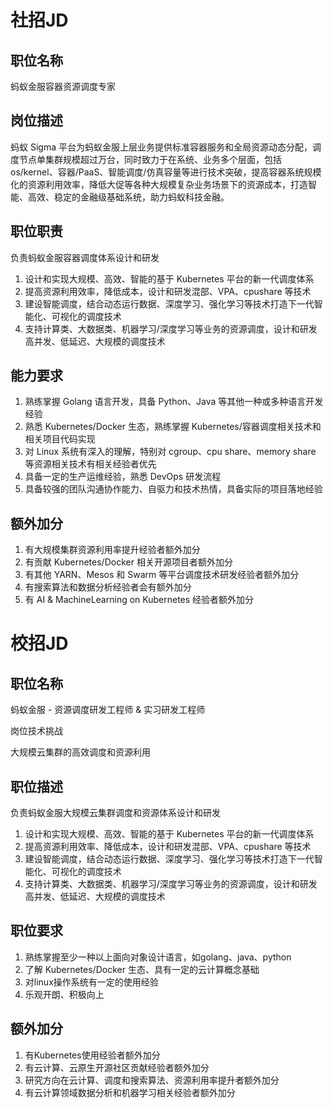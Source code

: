 # 社招JD

## 职位名称

蚂蚁金服容器资源调度专家

## 岗位描述

蚂蚁 Sigma 平台为蚂蚁金服上层业务提供标准容器服务和全局资源动态分配，调度节点单集群规模超过万台，同时致力于在系统、业务多个层面，包括 os/kernel、容器/PaaS、智能调度/仿真容量等进行技术突破，提高容器系统规模化的资源利用效率，降低大促等各种大规模复杂业务场景下的资源成本，打造智能、高效、稳定的金融级基础系统，助力蚂蚁科技金融。

## 职位职责

负责蚂蚁金服容器调度体系设计和研发

1. 设计和实现大规模、高效、智能的基于 Kubernetes 平台的新一代调度体系
2. 提高资源利用效率，降低成本，设计和研发混部、VPA、cpushare 等技术
3. 建设智能调度，结合动态运行数据、深度学习、强化学习等技术打造下一代智能化、可视化的调度技术
4. 支持计算类、大数据类、机器学习/深度学习等业务的资源调度，设计和研发高并发、低延迟、大规模的调度技术

## 能力要求

1. 熟练掌握 Golang 语言开发，具备 Python、Java 等其他一种或多种语言开发经验
2. 熟悉 Kubernetes/Docker 生态，熟练掌握 Kubernetes/容器调度相关技术和相关项目代码实现
3. 对 Linux 系统有深入的理解，特别对 cgroup、cpu share、memory share 等资源相关技术有相关经验者优先
4. 具备一定的生产运维经验，熟悉 DevOps 研发流程
5. 具备较强的团队沟通协作能力、自驱力和技术热情，具备实际的项目落地经验

## 额外加分

1. 有大规模集群资源利用率提升经验者额外加分
2. 有贡献 Kubernetes/Docker 相关开源项目者额外加分
3. 有其他 YARN、Mesos 和 Swarm 等平台调度技术研发经验者额外加分
4. 有搜索算法和数据分析经验者会有额外加分
5. 有 AI & MachineLearning on Kubernetes 经验者额外加分

# 校招JD

## 职位名称

蚂蚁金服 - 资源调度研发工程师 & 实习研发工程师

岗位技术挑战

大规模云集群的高效调度和资源利用

## 职位描述

负责蚂蚁金服大规模云集群调度和资源体系设计和研发

1. 设计和实现大规模、高效、智能的基于 Kubernetes 平台的新一代调度体系
2. 提高资源利用效率、降低成本，设计和研发混部、VPA、cpushare 等技术
3. 建设智能调度，结合动态运行数据、深度学习、强化学习等技术打造下一代智能化、可视化的调度技术
4. 支持计算类、大数据类、机器学习/深度学习等业务的资源调度，设计和研发高并发、低延迟、大规模的调度技术

## 职位要求

1. 熟练掌握至少一种以上面向对象设计语言，如golang、java、python
2. 了解 Kubernetes/Docker 生态、具有一定的云计算概念基础
3. 对linux操作系统有一定的使用经验
4. 乐观开朗、积极向上

## 额外加分

1. 有Kubernetes使用经验者额外加分
2. 有云计算、云原生开源社区贡献经验者额外加分
3. 研究方向在云计算、调度和搜索算法、资源利用率提升者额外加分
4. 有云计算领域数据分析和机器学习相关经验者额外加分
